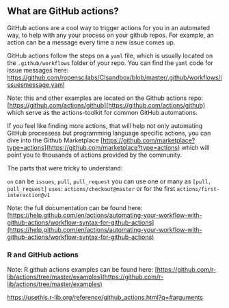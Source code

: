 ## What are GitHub actions?

GitHub actions are a cool way to trigger actions for you in an automated way, to help with any your process on your github repos.
For example, an action can be a message every time a new issue comes up.

GitHub actions follow the steps on a `yaml` file, which is usually located on the `.github/workflows` folder of your repo. You can find the `yaml` code for issue messages here:
https://github.com/ropenscilabs/CIsandbox/blob/master/.github/workflows/issuesmessage.yaml

Note: this and other examples are located on the Github actions repo: 
[https://github.com/actions/github](https://github.com/actions/github)
which serve as the actions-toolkit for common GitHub automations. 

If you feel like finding more actions, that will help not only automating GitHub processess but programming language specific actions, you can dive into the Github Marketplace
[https://github.com/marketplace?type=actions](https://github.com/marketplace?type=actions)
which will point you to thousands of actions provided by the community. 

The parts that were tricky to understand:

`on` can be `issues`, `pull`, `pull_request` you can use one or many as `[pull, pull_request]`
`uses`: `actions/checkout@master` or for the first `actions/first-interaction@v1`


Note: the full documentation can be found here:
[https://help.github.com/en/actions/automating-your-workflow-with-github-actions/workflow-syntax-for-github-actions](https://help.github.com/en/actions/automating-your-workflow-with-github-actions/workflow-syntax-for-github-actions)

### R and GitHub actions

Note: R github actions examples can be found here:
[https://github.com/r-lib/actions/tree/master/examples](https://github.com/r-lib/actions/tree/master/examples)

https://usethis.r-lib.org/reference/github_actions.html?q=#arguments

